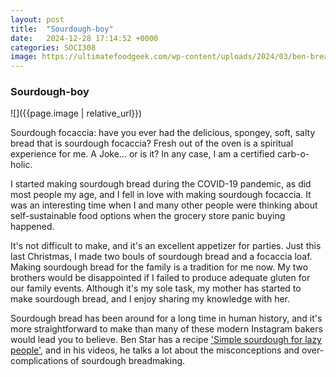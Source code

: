 ```yaml
---
layout: post
title:  "Sourdough-boy"
date:   2024-12-28 17:14:52 +0000
categories: SOCI308
image: https://ultimatefoodgeek.com/wp-content/uploads/2024/03/ben-bread-1024x811.png
---
```


### Sourdough-boy

![]({{page.image | relative_url}})

Sourdough focaccia: have you ever had the delicious, spongey, soft, salty bread that is sourdough focaccia? Fresh out of the oven is a spiritual experience for me. A Joke... or is it? In any case, I am a certified carb-o-holic.

I started making sourdough bread during the COVID-19 pandemic, as did most people my age, and I fell in love with making sourdough focaccia. It was an interesting time when I and many other people were thinking about self-sustainable food options when the grocery store panic buying happened. 

It's not difficult to make, and it's an excellent appetizer for parties. Just this last Christmas, I made two bouls of sourdough bread and a focaccia loaf. Making sourdough bread for the family is a tradition for me now. My two brothers would be disappointed if I failed to produce adequate gluten for our family events. Although it's my sole task, my mother has started to make sourdough bread, and I enjoy sharing my knowledge with her. 

Sourdough bread has been around for a long time in human history, and it's more straightforward to make than many of these modern Instagram bakers would lead you to believe.
Ben Star has a recipe ['Simple sourdough for lazy people'](https://ultimatefoodgeek.com/2024/03/28/simple-sourdough-for-lazy-people/), and in his videos, he talks a lot about the misconceptions and over-complications of sourdough breadmaking.